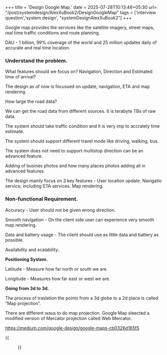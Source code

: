 +++
title = 'Design Google Map.'
date = 2025-07-28T10:13:46+05:30
url= "/post/systemdesign/AlexXuBook2/DesignGoogleMap"
tags = ['interview question','system design', "systemDesignAlexXuBook2"]
+++

Google map provides the services like the satellite imagery, street maps, real time traffic conditions and route planning.

DAU - 1 billion, 99% coverage of the world and 25 million updates daily of accurate and real time location.

### Understand the problem.

What features should we focus on? Navigation, Direction and Estimated time of arrival?

The design as of now is focussed on update, navigation, ETA and map rendering.

How large the road data?

We can get the road data from different sources. It is terabyte TBs of raw data.

The system should take traffic condition and it is very imp to accrately time estimate.

The system should support different travel mode like driving, walking, bus.

The system does not need to support multistop direction can be an advanced feature.

Adding of busines photos and how many places photos adding all in advanced features.

The design mainly focus on 3 key features - User location update. Navigatio service, including ETA services. Map rendering.

### Non-functional Requirement.

Accuracy - User should not be given wrong direction.

Smooth navigation - On the client side user can experience very smooth map rendering.

Data and battery usage - The client should use as little data and battery as possible.

Availability and scalability..

**Positioning System.**

Latitude - Measure how far north or south we are.

Longitude - Measures how far east or west we are.

**Going from 3d to 3d.**

The process of traslation the points from a 3d globe to a 2d place is called “Map projection”.

There are different waus to do map projection. Google Map sleected a modified version of Mercator projection called Web Mercator.

https://medium.com/google-design/google-maps-cb0326d165f5

{{<figure src="/images/SystemDesign/DesignExample/GoogleMap/BatchRequests.PNG" alt="UserRequest." caption="">}}